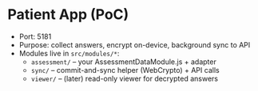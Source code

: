 # Patient App (PoC)

- Port: 5181
- Purpose: collect answers, encrypt on-device, background sync to API
- Modules live in `src/modules/*`:
  - `assessment/` – your AssessmentDataModule.js + adapter
  - `sync/` – commit-and-sync helper (WebCrypto) + API calls
  - `viewer/` – (later) read-only viewer for decrypted answers
